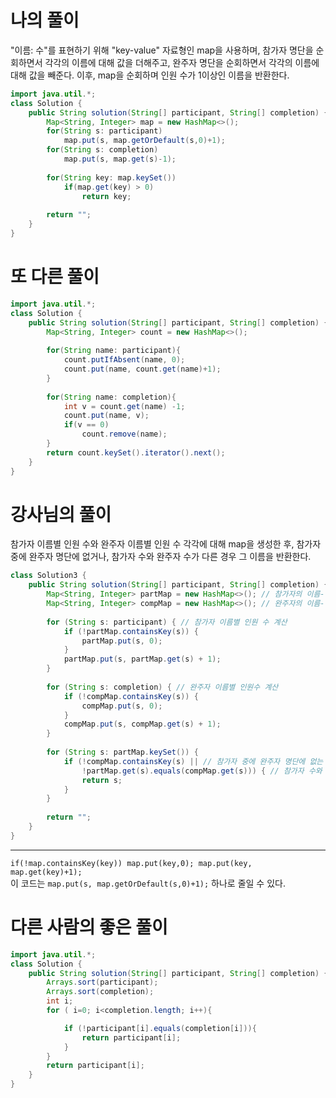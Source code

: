 # 나의 풀이

"이름: 수"를 표현하기 위해 "key-value" 자료형인 map을 사용하며, 참가자 명단을 순회하면서 각각의 이름에 대해 값을 더해주고, 완주자 명단을 순회하면서 각각의 이름에 대해 값을 빼준다.
이후, map을 순회하며 인원 수가 1이상인 이름을 반환한다. 
```java
import java.util.*;
class Solution {
    public String solution(String[] participant, String[] completion) {
        Map<String, Integer> map = new HashMap<>();
        for(String s: participant)
            map.put(s, map.getOrDefault(s,0)+1);
        for(String s: completion)
            map.put(s, map.get(s)-1);
        
        for(String key: map.keySet())
            if(map.get(key) > 0)
                return key;
        
        return "";
    }
}
```

# 또 다른 풀이
```java
import java.util.*;
class Solution {
    public String solution(String[] participant, String[] completion) {
        Map<String, Integer> count = new HashMap<>();
        
        for(String name: participant){
            count.putIfAbsent(name, 0);
            count.put(name, count.get(name)+1);
        }
        
        for(String name: completion){
            int v = count.get(name) -1;
            count.put(name, v);
            if(v == 0)
                count.remove(name);
        }
        return count.keySet().iterator().next();
    }
}
```

# 강사님의 풀이
참가자 이름별 인원 수와 완주자 이름별 인원 수 각각에 대해 map을 생성한 후,
참가자 중에 완주자 명단에 없거나, 참가자 수와 완주자 수가 다른 경우 그 이름을 반환한다.
```java
class Solution3 {
    public String solution(String[] participant, String[] completion) {
        Map<String, Integer> partMap = new HashMap<>(); // 참가자의 이름-인원 수
        Map<String, Integer> compMap = new HashMap<>(); // 완주자의 이름-인원 수
        
        for (String s: participant) { // 참가자 이름별 인원 수 계산
            if (!partMap.containsKey(s)) {
                partMap.put(s, 0);
            }
            partMap.put(s, partMap.get(s) + 1);
        }
        
        for (String s: completion) { // 완주자 이름별 인원수 계산
            if (!compMap.containsKey(s)) {
                compMap.put(s, 0);
            }
            compMap.put(s, compMap.get(s) + 1);
        }
        
        for (String s: partMap.keySet()) {
            if (!compMap.containsKey(s) || // 참가자 중에 완주자 명단에 없는 경우 
                !partMap.get(s).equals(compMap.get(s))) { // 참가자 수와 완주자 수가 다른 경우
                return s;
            }
        }
        
        return "";
    }
}
```
---
`if(!map.containsKey(key)) map.put(key,0); map.put(key, map.get(key)+1);` <br/>
이 코드는 `map.put(s, map.getOrDefault(s,0)+1);` 하나로 줄일 수 있다.


# 다른 사람의 좋은 풀이
```java
import java.util.*;
class Solution {
    public String solution(String[] participant, String[] completion) {
        Arrays.sort(participant);
        Arrays.sort(completion);
        int i;
        for ( i=0; i<completion.length; i++){

            if (!participant[i].equals(completion[i])){
                return participant[i];
            }
        }
        return participant[i];
    }
}

```